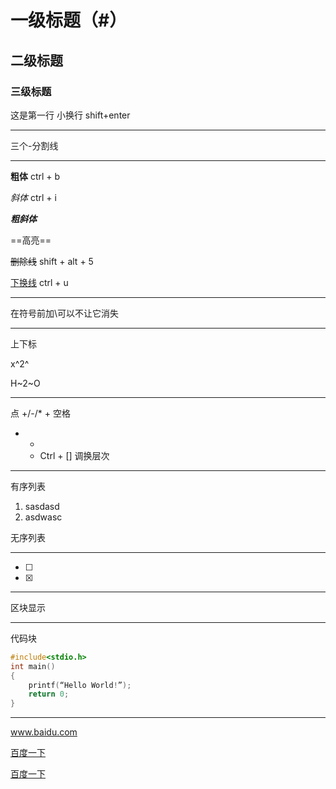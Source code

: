 # 一级标题（#）

## 二级标题

### 三级标题

这是第一行
小换行	shift+enter

---

三个-分割线

***

**粗体** ctrl + b

*斜体*  ctrl + i

***粗斜体*** 

==高亮==

~~删除线~~ shift + alt + 5

<u>下换线</u> ctrl + u

---

在符号前加\可以不让它消失

---

上下标

x^2^

H~2~O

---

点 +/-/* + 空格

* 
	*  
	*  Ctrl + [] 调换层次

---

有序列表

1. sasdasd
2. asdwasc

无序列表

---

- [ ] 
- [x] 

---

区块显示

>
>
>
>
>



>
>
>

---

代码块

```c
#include<stdio.h>
int main() 
{
	printf(“Hello World!”);
	return 0;
}

```

---



www.baidu.com

[百度一下](https://www.baidu.com)

[百度一下](https://www.baidu.com "https://www.baidu.com")















